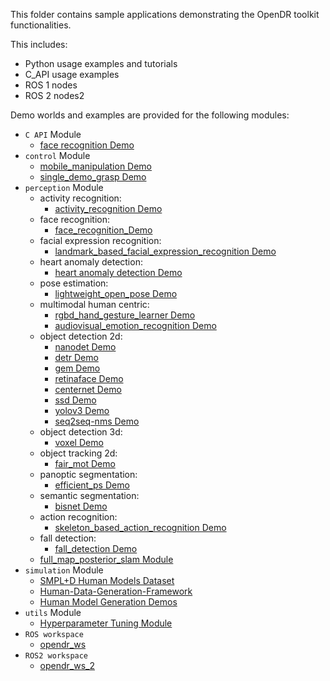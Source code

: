 This folder contains sample applications demonstrating the OpenDR toolkit functionalities.

This includes:
- Python usage examples and tutorials
- C_API usage examples
- ROS 1 nodes
- ROS 2 nodes2

Demo worlds and examples are provided for the following modules:
- `C API` Module
    - [face recognition Demo](/projects/c_api)
- `control` Module
    - [mobile_manipulation Demo](/projects/python/control/mobile_manipulation)
    - [single_demo_grasp Demo](/projects/python/control/single_demo_grasp)
- `perception` Module
    - activity recognition:
        - [activity_recognition Demo](/projects/python/perception/activity_recognition/demos/online_recognition)
    - face recognition:
        - [face_recognition_Demo](/projects/python/perception/face_recognition)
    - facial expression recognition:
        - [landmark_based_facial_expression_recognition Demo](/projects/python/perception/facial_expression_recognition/landmark_based_facial_expression_recognition)
    - heart anomaly detection:
        - [heart anomaly detection Demo](/projects/python/perception/heart_anomaly_detection)
    - pose estimation:
        - [lightweight_open_pose Demo](/projects/python/perception/lightweight_open_pose)
    - multimodal human centric:
        - [rgbd_hand_gesture_learner Demo](/projects/python/perception/multimodal_human_centric/rgbd_hand_gesture_recognition)
        - [audiovisual_emotion_recognition Demo](/projects/python/perception/multimodal_human_centric/audiovisual_emotion_recognition)
    - object detection 2d:
        - [nanodet Demo](/projects/python/perception/object_detection_2d/nanodet)
        - [detr Demo](/projects/python/perception/object_detection_2d/detr)
        - [gem Demo](/projects/python/perception/object_detection_2d/gem)
        - [retinaface Demo](/projects/python/perception/object_detection_2d/retinaface)
        - [centernet Demo](/projects/python/perception/object_detection_2d/centernet)
        - [ssd Demo](/projects/python/perception/object_detection_2d/ssd)
        - [yolov3 Demo](/projects/python/perception/object_detection_2d/yolov3)
        - [seq2seq-nms Demo](/projects/python/perception/object_detection_2d/nms/seq2seq-nms)
    - object detection 3d:
        - [voxel Demo](/projects/python/perception/object_detection_3d/demos/voxel_object_detection_3d)
    - object tracking 2d:
        - [fair_mot Demo](/projects/python/perception/object_tracking_2d/demos/fair_mot_deep_sort)
    - panoptic segmentation:
        - [efficient_ps Demo](/projects/python/perception/panoptic_segmentation/efficient_ps)
    - semantic segmentation:
        - [bisnet Demo](/projects/python/perception/semantic_segmentation/bisenet)
    - action recognition:
        - [skeleton_based_action_recognition Demo](/projects/python/perception/skeleton_based_action_recognition)
    - fall detection:
        - [fall_detection Demo](/projects/python/perception/fall_detection.md)
    - [full_map_posterior_slam Module](/projects/python/perception/slam/full_map_posterior_gmapping)
- `simulation` Module
    - [SMPL+D Human Models Dataset](/projects/python/simulation/SMPL%2BD_human_models)
    - [Human-Data-Generation-Framework](/projects/python/simulation/human_dataset_generation)
    - [Human Model Generation Demos](/projects/python/simulation/human_dataset_generation)
- `utils` Module
    - [Hyperparameter Tuning Module](/projects/python/utils/hyperparameter_tuner)
- `ROS workspace`
    - [opendr_ws](/projects/opendr_ws)
- `ROS2 workspace`
    - [opendr_ws_2](/projects/opendr_ws_2)